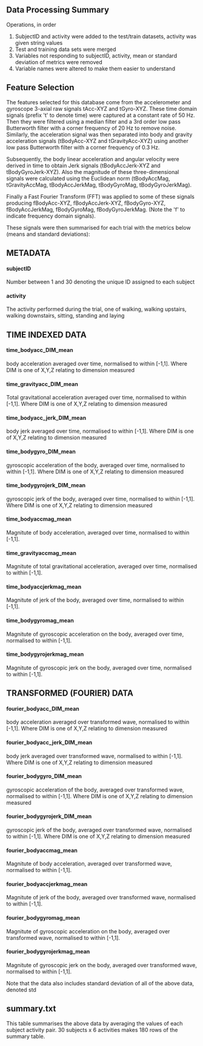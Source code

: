 ## Data Processing Summary
Operations, in order

1. SubjectID and activity were added to the test/train datasets, activity was given string values
2. Test and training data sets were merged
3. Variables not responding to subjectID, activity, mean or standard deviation of metrics were removed
4. Variable names were altered to make them easier to understand

## Feature Selection 

The features selected for this database come from the accelerometer and gyroscope 3-axial raw signals tAcc-XYZ and tGyro-XYZ. These time domain signals (prefix 't' to denote time) were captured at a constant rate of 50 Hz. Then they were filtered using a median filter and a 3rd order low pass Butterworth filter with a corner frequency of 20 Hz to remove noise. Similarly, the acceleration signal was then separated into body and gravity acceleration signals (tBodyAcc-XYZ and tGravityAcc-XYZ) using another low pass Butterworth filter with a corner frequency of 0.3 Hz. 

Subsequently, the body linear acceleration and angular velocity were derived in time to obtain Jerk signals (tBodyAccJerk-XYZ and tBodyGyroJerk-XYZ). Also the magnitude of these three-dimensional signals were calculated using the Euclidean norm (tBodyAccMag, tGravityAccMag, tBodyAccJerkMag, tBodyGyroMag, tBodyGyroJerkMag). 

Finally a Fast Fourier Transform (FFT) was applied to some of these signals producing fBodyAcc-XYZ, fBodyAccJerk-XYZ, fBodyGyro-XYZ, fBodyAccJerkMag, fBodyGyroMag, fBodyGyroJerkMag. (Note the 'f' to indicate frequency domain signals). 


These signals were then summarised for each trial with the metrics below (means and standard deviations):

## METADATA

#### subjectID
Number between 1 and 30 denoting the unique ID assigned to each subject
#### activity
The activity performed during the trial, one of walking, walking upstairs, walking downstairs, sitting, standing and laying
	
## TIME INDEXED DATA	
#### time_bodyacc_DIM_mean
body acceleration averaged over time, normalised to within [-1,1]. Where DIM is one of X,Y,Z relating to dimension measured

#### time_gravityacc_DIM_mean
Total gravitational acceleration averaged over time, normalised to within [-1,1]. Where DIM is one of X,Y,Z relating to dimension measured

#### time_bodyacc_jerk_DIM_mean
body jerk averaged over time, normalised to within [-1,1]. Where DIM is one of X,Y,Z relating to dimension measured

#### time_bodygyro_DIM_mean
gyroscopic acceleration of the body, averaged over time, normalised to within [-1,1]. Where DIM is one of X,Y,Z relating to dimension measured

#### time_bodygyrojerk_DIM_mean
gyroscopic jerk of the body, averaged over time, normalised to within [-1,1]. Where DIM is one of X,Y,Z relating to dimension measured

#### time_bodyaccmag_mean
Magnitute of body acceleration, averaged over time, normalised to within [-1,1].

#### time_gravityaccmag_mean
Magnitute of total gravitational acceleration, averaged over time, normalised to within [-1,1].
	
#### time_bodyaccjerkmag_mean
Magnitute of jerk of the body, averaged over time, normalised to within [-1,1].

#### time_bodygyromag_mean
Magnitute of gyroscopic acceleration on the body, averaged over time, normalised to within [-1,1].

#### time_bodygyrojerkmag_mean
Magnitute of gyroscopic jerk on the body, averaged over time, normalised to within [-1,1].
	
	
## TRANSFORMED (FOURIER) DATA

#### fourier_bodyacc_DIM_mean
body acceleration averaged over transformed wave, normalised to within [-1,1]. Where DIM is one of X,Y,Z relating to dimension measured

#### fourier_bodyacc_jerk_DIM_mean
body jerk averaged over transformed wave, normalised to within [-1,1]. Where DIM is one of X,Y,Z relating to dimension measured

#### fourier_bodygyro_DIM_mean
gyroscopic acceleration of the body, averaged over transformed wave, normalised to within [-1,1]. Where DIM is one of X,Y,Z relating to dimension measured

#### fourier_bodygyrojerk_DIM_mean
gyroscopic jerk of the body, averaged over transformed wave, normalised to within [-1,1]. Where DIM is one of X,Y,Z relating to dimension measured

#### fourier_bodyaccmag_mean
Magnitute of body acceleration, averaged over transformed wave, normalised to within [-1,1].

#### fourier_bodyaccjerkmag_mean
Magnitute of jerk of the body, averaged over transformed wave, normalised to within [-1,1].

#### fourier_bodygyromag_mean
Magnitute of gyroscopic acceleration on the body, averaged over transformed wave, normalised to within [-1,1].

#### fourier_bodygyrojerkmag_mean
Magnitute of gyroscopic jerk on the body, averaged over transformed wave, normalised to within [-1,1].	

Note that the data also includes standard deviation of all of the above data, denoted std
	
## summary.txt
This table summarises the above data by averaging the values of each subject activity pair. 30 subjects x 6 activities makes 180 rows of the summary table.
